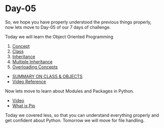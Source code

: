 # Day-05
So, we hope you have properly understood the previous things properly, now lets move to Day-05 of our 7 days of challenge.

Today we will learn the Object Oriented Programming

1. [Concept](https://www.programiz.com/python-programming/object-oriented-programming)
2. [Class](https://www.programiz.com/python-programming/class)
3. [Inheritance](https://www.programiz.com/python-programming/inheritance)
4. [Multiple Inheritance](https://www.programiz.com/python-programming/multiple-inheritance)
5. [Overloading Concepts](https://www.programiz.com/python-programming/operator-overloading)

- [SUMMARY ON CLASS & OBJECTS](https://www.tutorialspoint.com/python/python_classes_objects.htm)
- [Video Reference](https://youtu.be/pnWINBJ3-yA?list=PL98qAXLA6afuh50qD2MdAj3ofYjZR_Phn)

Now lets move to learn about Modules and Packages in Python.
- [Video](https://youtu.be/pnWINBJ3-yA?list=PL98qAXLA6afuh50qD2MdAj3ofYjZR_Phn)
- [What is Pip](https://www.tutorialsteacher.com/python/pip-in-python)

Today we covered less, so that you can understand everything properly and get confident about Python. Tomorrow we will move for file handling.
